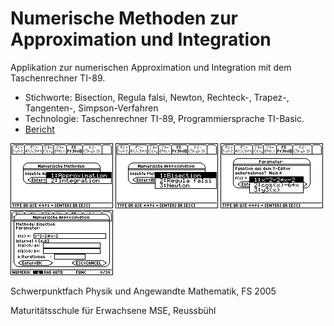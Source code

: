 # Numerische Methoden zur Approximation und Integration
Applikation zur numerischen Approximation und Integration mit dem Taschenrechner TI-89.

- Stichworte: Bisection, Regula falsi, Newton, Rechteck-, Trapez-, Tangenten-, Simpson-Verfahren
- Technologie: Taschenrechner TI-89, Programmiersprache TI-Basic.
- [Bericht](https://www.hashdoc.com/documents/480102/numerische-methoden-approximation-und-integration#!fullscreen)

![Menu Methode](doc/MSE_-_Mathematik_-_Numerische_Methoden_-_Bruggmann/img/nummeth_image008.png "Menu Methode")
![Menu Approximation](doc/MSE_-_Mathematik_-_Numerische_Methoden_-_Bruggmann/img/nummeth_image010.png "Menu Approximation")
![Menu Parameter](doc/MSE_-_Mathematik_-_Numerische_Methoden_-_Bruggmann/img/nummeth_image016.png "Menu Parameter")
![Dialog Bisection](doc/MSE_-_Mathematik_-_Numerische_Methoden_-_Bruggmann/img/nummeth_image018.png "Dialog Bisection")

Schwerpunktfach Physik und Angewandte Mathematik, FS 2005

Maturitätsschule für Erwachsene MSE, Reussbühl
